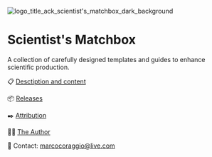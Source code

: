 ![logo_title_ack_scientist's_matchbox_dark_background](https://github.com/user-attachments/assets/520b3631-469f-4f66-9008-82ac0cd86042)

# Scientist's Matchbox
A collection of carefully designed templates and guides to enhance scientific production.

📋 [Desctiption and content](https://www.marco-coraggio.com/scientist-s-matchbox)

📦 [Releases](https://github.com/marco-coraggio/scientist-s-matchbox/releases)

✒️ [Attribution](https://www.marco-coraggio.com/scientist-s-matchbox#h.dfho2wvs6hbz)

👨🏻 [The Author](https://www.marco-coraggio.com)

📮 Contact: [marcocoraggio@live.com](mailto:marcocoraggio@live.com)

